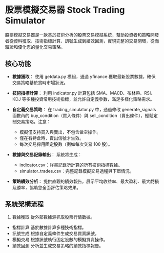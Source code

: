 # 股票模擬交易器 Stock Trading Simulator

股票模擬交易器是一款基於技術分析的股票交易模擬系統，幫助投資者和策略開發者從資料獲取、技術指標計算、訊號生成到績效回測，實現完整的交易閉環，從而驗證和優化您的量化交易策略。

## 核心功能

- **數據獲取**： 使用 getdata.py 模組，通過 yfinance 獲取最新股票數據，確保交易策略基於實時市場狀況。

- **技術指標計算**： 利用 indicator.py 計算包括 SMA、MACD、布林帶、RSI、KDJ 等多種投資常用技術指標，並允許自定義參數，滿足多樣化策略需求。

- **自定義交易策略**： 在 trading_simulator.py 中，通過修改 generate_signals 函數內的 buy_condition（買入條件）與 sell_condition（賣出條件），輕鬆定制交易策略。注意：
  - 模擬僅支持買入與賣出，不包含做空操作。
  - 僅在有持倉時，賣出信號才生效。
  - 每次交易採用固定股數（例如每次交易 100 股）。


- **數據與交易記錄輸出**： 系統將生成：
  - indicator.csv：詳盡記錄所計算的所有技術指標數據。
  - simulator_trades.csv：完整記錄模擬交易過程與下單情況。


- **策略績效分析**： 提供直觀的績效報告，展示平均收益率、最大盈利、最大虧損及勝率，協助您全面評估策略效果。

## 系統架構流程
1. 數據獲取
從外部數據源抓取股票行情數據。
- 指標計算
基於數據計算多種技術指標。
- 訊號生成
根據自定義條件生成交易買賣訊號。
- 模擬交易
根據訊號執行固定股數的模擬買賣操作。
- 績效回測
分析並生成交易策略的績效指標報告。


